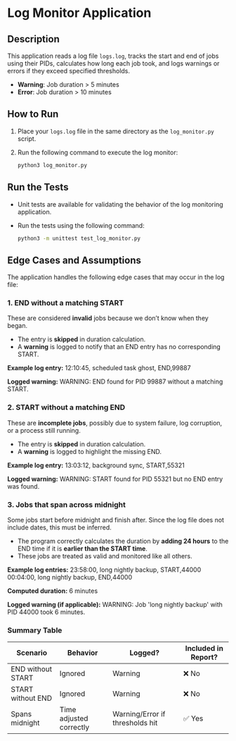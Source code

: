 # Log Monitor Application

## Description

This application reads a log file `logs.log`, tracks the start and end of jobs using their PIDs, calculates how long each job took, and logs warnings or errors if they exceed specified thresholds.

- **Warning**: Job duration > 5 minutes
- **Error**: Job duration > 10 minutes

## How to Run

1. Place your `logs.log` file in the same directory as the `log_monitor.py` script.

2. Run the following command to execute the log monitor:
   ```bash
   python3 log_monitor.py

## Run the Tests
- Unit tests are available for validating the behavior of the log monitoring application.

- Run the tests using the following command:
    ```bash
    python3 -m unittest test_log_monitor.py

## Edge Cases and Assumptions

The application handles the following edge cases that may occur in the log file:

### 1. **END without a matching START**

These are considered **invalid** jobs because we don’t know when they began.

- The entry is **skipped** in duration calculation.
- A **warning** is logged to notify that an END entry has no corresponding START.

**Example log entry:**
12:10:45, scheduled task ghost, END,99887

**Logged warning:**
WARNING: END found for PID 99887 without a matching START.

### 2. **START without a matching END**

These are **incomplete jobs**, possibly due to system failure, log corruption, or a process still running.

- The entry is **skipped** in duration calculation.
- A **warning** is logged to highlight the missing END.

**Example log entry:**
13:03:12, background sync, START,55321

**Logged warning:**
WARNING: START found for PID 55321 but no END entry was found.

### 3. **Jobs that span across midnight**

Some jobs start before midnight and finish after. Since the log file does not include dates, this must be inferred.

- The program correctly calculates the duration by **adding 24 hours** to the END time if it is **earlier than the START time**.
- These jobs are treated as valid and monitored like all others.

**Example log entries:**
23:58:00, long nightly backup, START,44000
00:04:00, long nightly backup, END,44000

**Computed duration:**
6 minutes

**Logged warning (if applicable):**
WARNING: Job 'long nightly backup' with PID 44000 took 6 minutes.


### Summary Table

| Scenario                  | Behavior                 | Logged?     | Included in Report? |
|---------------------------|--------------------------|-------------|----------------------|
| END without START         | Ignored                  | Warning     | ❌ No                |
| START without END         | Ignored                  | Warning     | ❌ No                |
| Spans midnight            | Time adjusted correctly  | Warning/Error if thresholds hit | ✅ Yes        |